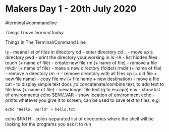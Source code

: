 # Makers Day 1 - 20th July 2020
#terminal #commandline

_Things I have learned today_

Things in The Terminal/Command Line

ls - means list of files in directory
cd - enter directory
cd .. - move up a directory 
pwd - print the directory your working in
ls -lA - list hidden files
touch (+ name of file) - create new file 
rm (+ name of file) - remove a file  
mkdir (+ name of file) - make a new directory (folder)
rmdir (+ name of file) - remove a directory
rm -r - remove directory with all files
cp (+ old file + new file name) - copy file
mv (+ file name + new destination)  - move a file
cat -  to display simple text docs ,to concatenate/combine text, to add text to file 
less (+ name of file) - view longer file text (q to escape)
env - show list of environments
echo $ENV_VAR - show location of environment
echo - prints whatever you give it to screen, can be used to save text to files. e.g:
``` 
echo "Hello, world" > hello.txt
```
echo $PATH - colon-separated list of directories where the shell will be looking for the programs you ask it to run
